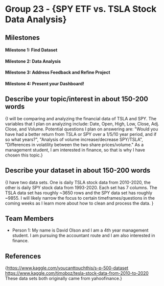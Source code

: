 # Group 23 - {SPY ETF vs. TSLA Stock Data Analysis}


## Milestones

#### Milestone 1: Find Dataset
#### Milestone 2: Data Analysis
#### Milestone 3: Address Feedback and Refine Project
#### Milestone 4: Present your Dashboard!

## Describe your topic/interest in about 150-200 words

{I will be comparing and analyzing the financial data of TSLA and SPY. The variables that I plan on analyzing include: Date, Open, High, Low, Close, Adj. Close, and Volume. Potential questions I plan on answering are: "Would you have had a better return from TSLA or SPY over a 1/5/10 year period, and if so what years?", 
"Analysis of volume increase/decrease SPY/TSLA", 
"Differences in volatility between the two share prices/volume." 
As a management student, I am interested in finance, so that is why I have chosen this topic.}

## Describe your dataset in about 150-200 words

{I have two data sets. One is daily TSLA stock data from 2010-2020, the other is daily SPY stock data from 1993-2020. Each set has 7 columns. The TSLA data set has roughly ~3650 rows and the SPY data set has roughly ~9855. I will likely narrow the focus to certain timeframes/questions in the coming weeks as I learn more about how to clean and process the data. }

## Team Members

- Person 1: My name is David Olson and I am a 4th year management student. I am pursuing the accountant route and I am also interested in finance.


## References

{https://www.kaggle.com/youcanttouchthis/s-p-500-dataset  
https://www.kaggle.com/timoboz/tesla-stock-data-from-2010-to-2020
These data sets both originally came from yahoofinance.}

